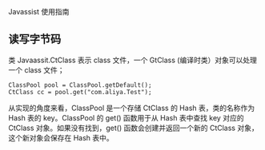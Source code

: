 Javassist 使用指南

## 读写字节码

类 Javaassit.CtClass 表示 class 文件，一个 GtClass (编译时类）对象可以处理一个 class 文件；

```
ClassPool pool = ClassPool.getDefault();
CtClass cc = pool.get("com.aliya.Test");
```

从实现的角度来看，ClassPool 是一个存储 CtClass 的 Hash 表，类的名称作为 Hash 表的 key。ClassPool 的 get() 函数用于从 Hash 表中查找 key 对应的 CtClass 对象。如果没有找到，get() 函数会创建并返回一个新的 CtClass 对象，这个新对象会保存在 Hash 表中。
